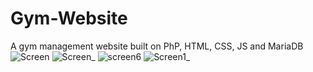 # Gym-Website
A gym management website built on PhP, HTML, CSS, JS and MariaDB
![Screen](https://user-images.githubusercontent.com/36731657/135541471-6ee08e75-9553-4ae7-9b69-866843e6bc80.png)
![Screen_](https://user-images.githubusercontent.com/36731657/135541522-6ac0ab70-017b-4840-ba09-b88b0df5137b.png)
![screen6](https://user-images.githubusercontent.com/36731657/135541559-404ae266-d43a-4e33-baca-f40e6d7c5f2a.JPG)
![Screen1_](https://user-images.githubusercontent.com/36731657/135541600-1e7de39b-abc3-48ad-8663-3d2a9f59daf7.png)
